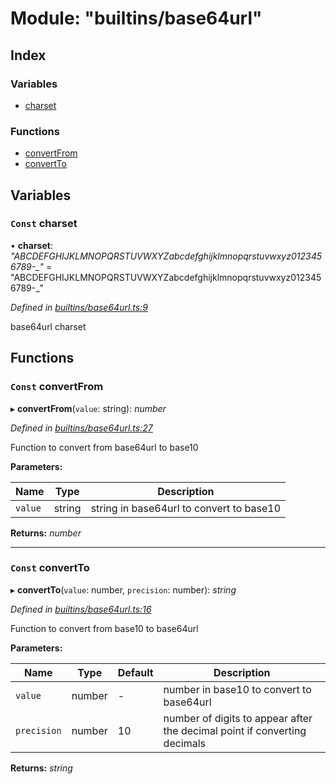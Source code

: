 
# Module: "builtins/base64url"

## Index

### Variables

* [charset](_builtins_base64url_.md#const-charset)

### Functions

* [convertFrom](_builtins_base64url_.md#const-convertfrom)
* [convertTo](_builtins_base64url_.md#const-convertto)

## Variables

### <a id="const-charset" name="const-charset"></a> `Const` charset

• **charset**: *"ABCDEFGHIJKLMNOPQRSTUVWXYZabcdefghijklmnopqrstuvwxyz0123456789-_"* = "ABCDEFGHIJKLMNOPQRSTUVWXYZabcdefghijklmnopqrstuvwxyz0123456789-_"

*Defined in [builtins/base64url.ts:9](https://github.com/nvitaterna/bconvert/blob/master/src/builtins/base64url.ts#L9)*

base64url charset

## Functions

### <a id="const-convertfrom" name="const-convertfrom"></a> `Const` convertFrom

▸ **convertFrom**(`value`: string): *number*

*Defined in [builtins/base64url.ts:27](https://github.com/nvitaterna/bconvert/blob/master/src/builtins/base64url.ts#L27)*

Function to convert from base64url to base10

**Parameters:**

Name | Type | Description |
------ | ------ | ------ |
`value` | string | string in base64url to convert to base10  |

**Returns:** *number*

___

### <a id="const-convertto" name="const-convertto"></a> `Const` convertTo

▸ **convertTo**(`value`: number, `precision`: number): *string*

*Defined in [builtins/base64url.ts:16](https://github.com/nvitaterna/bconvert/blob/master/src/builtins/base64url.ts#L16)*

Function to convert from base10 to base64url

**Parameters:**

Name | Type | Default | Description |
------ | ------ | ------ | ------ |
`value` | number | - | number in base10 to convert to base64url |
`precision` | number | 10 | number of digits to appear after the decimal point if converting decimals  |

**Returns:** *string*
